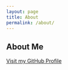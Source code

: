 ```yaml
---
layout: page
title: About
permalink: /about/
---
```


## About Me
[Visit my GitHub Profile](https://github.com/[takehika0129])
